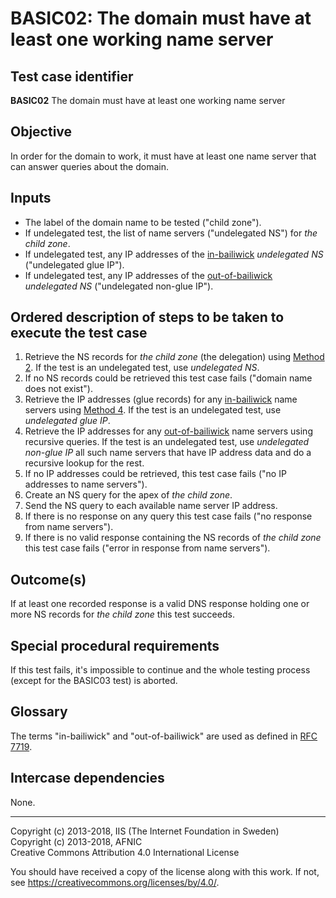 # BASIC02: The domain must have at least one working name server

## Test case identifier
**BASIC02** The domain must have at least one working name server

## Objective

In order for the domain to work, it must have at least one name server that
can answer queries about the domain. 

## Inputs

* The label of the domain name to be tested ("child zone").
* If undelegated test, the list of name servers ("undelegated NS") for 
  _the child zone_.
* If undelegated test, any IP addresses of the [in-bailiwick] 
  _undelegated NS_ ("undelegated glue IP").
* If undelegated test, any IP addresses of the [out-of-bailiwick]
  _undelegated NS_ ("undelegated non-glue IP").

## Ordered description of steps to be taken to execute the test case

1. Retrieve the NS records for _the child zone_ (the delegation) using
   [Method 2]. If the test is an undelegated test, use _undelegated
   NS_.
2. If no NS records could be retrieved this test case fails
   ("domain name does not exist").
3. Retrieve the IP addresses (glue records) for any [in-bailiwick] name
   servers using [Method 4]. If the test is an undelegated test, use 
   _undelegated glue IP_.
4. Retrieve the IP addresses for any [out-of-bailiwick] name servers
   using recursive queries. If the test is an undelegated test, use 
   _undelegated non-glue IP_ all such name servers that have IP 
   address data and do a recursive lookup for the rest.
5. If no IP addresses could be retrieved, this test case fails ("no
   IP addresses to name servers").
6. Create an NS query for the apex of _the child zone_.
7. Send the NS query to each available name server IP address.
8. If there is no response on any query this test case fails 
   ("no response from name servers").
9. If there is no valid response containing the NS records of 
   _the child zone_ this test case fails 
   ("error in response from name servers").

## Outcome(s)

If at least one recorded response is a valid DNS response holding 
one or more NS records for _the child zone_ this test succeeds.

## Special procedural requirements

If this test fails, it's impossible to continue and the whole testing
process (except for the BASIC03 test) is aborted.

## Glossary

The terms "in-bailiwick" and "out-of-bailiwick" are used as defined
in [RFC 7719].

## Intercase dependencies

None.


[Method 2]:         ../Methods.md#method-2-obtain-glue-name-records-from-parent
[Method 4]:         ../Methods.md#method-4-obtain-glue-address-records-from-parent
[RFC 7719]:         https://tools.ietf.org/html/rfc7719
[in-bailiwick]:     #glossary
[out-of-bailiwick]: #glossary

-------

Copyright (c) 2013-2018, IIS (The Internet Foundation in Sweden)  
Copyright (c) 2013-2018, AFNIC  
Creative Commons Attribution 4.0 International License

You should have received a copy of the license along with this
work.  If not, see <https://creativecommons.org/licenses/by/4.0/>.
